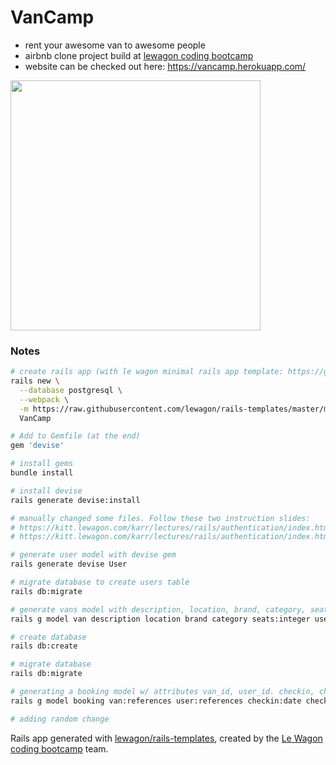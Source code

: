 # VanCamp

- rent your awesome van to awesome people
- airbnb clone project build at [lewagon coding bootcamp](https://www.lewagon.com/berlin)
- website can be checked out here: https://vancamp.herokuapp.com/

<a href="https://vancamp.herokuapp.com/"></a><img src="https://cdn.dribbble.com/users/31348/screenshots/5808409/311_reno_dkng_foil.jpg" width="400px"></a>


### Notes
```bash
# create rails app (with le wagon minimal rails app template: https://github.com/lewagon/rails-templates#minimal)
rails new \
  --database postgresql \
  --webpack \
  -m https://raw.githubusercontent.com/lewagon/rails-templates/master/minimal.rb \
  VanCamp

# Add to Gemfile (at the end)
gem 'devise'

# install gems
bundle install

# install devise
rails generate devise:install

# manually changed some files. Follow these two instruction slides:
# https://kitt.lewagon.com/karr/lectures/rails/authentication/index.html?title=Authentication#/3/2
# https://kitt.lewagon.com/karr/lectures/rails/authentication/index.html?title=Authentication#/3/3

# generate user model with devise gem
rails generate devise User

# migrate database to create users table
rails db:migrate

# generate vans model with description, location, brand, category, seats, user_id
rails g model van description location brand category seats:integer user:references

# create database
rails db:create

# migrate database
rails db:migrate

# generating a booking model w/ attributes van_id, user_id. checkin, checkout.
rails g model booking van:references user:references checkin:date checkout:date

# adding random change
```

Rails app generated with [lewagon/rails-templates](https://github.com/lewagon/rails-templates), created by the [Le Wagon coding bootcamp](https://www.lewagon.com) team.

